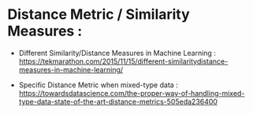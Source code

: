 # Distance Metric / Similarity Measures :

- Different Similarity/Distance Measures in Machine Learning : https://tekmarathon.com/2015/11/15/different-similaritydistance-measures-in-machine-learning/

- Specific Distance Metric when mixed-type data : https://towardsdatascience.com/the-proper-way-of-handling-mixed-type-data-state-of-the-art-distance-metrics-505eda236400
